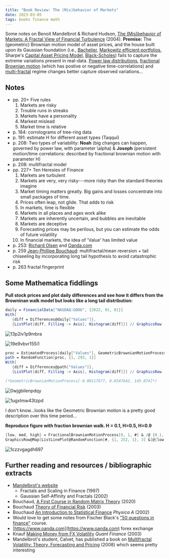 ```yaml
---
title: "Book Review: The (Mis)behavior of Markets"
date: 2023-03-05
tags: books finance math
---
```


Some notes on Benoit Mandelbrot & Richard Hudson, [The (Mis)behavior of Markets: A Fractal View of Financial Turbulence](https://amzn.to/3JeTSRr) (2004).  **Premise:** The (geometric) Brownian motion model of asset prices, and the house built upon its Gaussian foundation (i.e., [Bachelier](https://en.wikipedia.org/wiki/Louis_Bachelier), [Markowitz efficient portfolios](https://en.wikipedia.org/wiki/Harry_Markowitz), Sharpe's [Capital Asset Pricing Model](https://en.wikipedia.org/wiki/Capital_asset_pricing_model), [Black-Scholes](https://en.wikipedia.org/wiki/Black–Scholes_model)) fails to capture the extreme variations present in real-data.  [Power law distributions](https://en.wikipedia.org/wiki/Power_law), [fractional Brownian motion](https://en.wikipedia.org/wiki/Fractional_Brownian_motion) (which has postive or negative time-correlations) and [multi-fractal](https://en.wikipedia.org/wiki/Multifractal_system) regime changes better capture observed variations...

## Notes

- pp. 20+ Five rules
    1. Markets are risky
    2. Trouble runs in streaks
    3. Markets have a personality
    4. Markest mislead
    5. Market time is relative
- p. 184: corrolograms of tree-ring data
- p. 191: estimate H for different asset types (Taqqui)
- p. 208: Two types of variability:  **Noah** (big changes can happen, governed by power law, with parameter \alpha) & **Joseph** (persistent motion/time correlations: described by fractional brownian motion with parameter H)
- p. 208: multifractal model
- pp. 227+ Ten Heresies of Finance
    1. Markets are turbulent
    2. Markets are very, very risky---more risky than the standard theories imagine 
    3. Market timing matters greatly. Big gains and losses concentrate into small packages of time.
    4. Prices often leap, not glide. That adds to risk
    5. In markets, time is flexible
    6. Markets in all places and ages work alike
    7. Markets are inherently uncertain, and bubbles are inevitable
    8. Markets are deceptive
    9. Forecasting prices may be perilous, but you can estimate the odds of future volatility
    10. In financial markets, the idea of 'Value' has limited value
- p. 253: [Richard Olsen](https://scholar.google.com/citations?user=yrbITW8AAAAJ&hl=en&oi=ao)  and [Oanda.com](http://oanda.com)
- p. 259 [Jean-Phillipe Bouchaud](https://scholar.google.com/citations?user=58amEmwAAAAJ&hl=en&oi=ao): multifractal/mean reversion + tail chiseeling by incorporating long tail hypothesis to avoid catastrophic risk
- p. 263 fractal fingerprint


## Some Mathematica fiddlings 

**Pull stock prices and plot daily differences and see how it differs from the Browninan walk model but looks like a long tail distribution:** 

```mathematica
daily = FinancialData["NASDAQ:GOOG", {2022, 01, 01}]
With[
   {diff = Differences@daily["Values"]}, 
   {ListPlot[diff, Filling -> Axis], Histogram[diff]}] // GraphicsRow
```

![13p2iv1p9mbra](/blog/images/2023/3/5/13p2iv1p9mbra.png)

![19e9vbvr155i1](/blog/images/2023/3/5/19e9vbvr155i1.png)

```mathematica
proc = EstimatedProcess[daily["Values"], GeometricBrownianMotionProcess[\[Mu], \[Sigma], S]]
path = RandomFunction[proc, {1, 293, 1}]
With[
   {diff = Differences@path["Values"]}, 
   {ListPlot[diff, Filling -> Axis], Histogram[diff]}] // GraphicsRow

(*GeometricBrownianMotionProcess[-0.00117877, 0.0247642, 145.074]*)
```

![0wjgbilenpdqy](/blog/images/2023/3/5/0wjgbilenpdqy.png)

![1ugxlmw43tzpd](/blog/images/2023/3/5/1ugxlmw43tzpd.png)

I don't know...looks like the Geometric Brownian motion is a pretty good description over this time period...

**Reproduce figure with fraction brownian walk. H = 0.1, H=0.5, H=0.9**

```mathematica
{low, med, high} = FractionalBrownianMotionProcess[0, 1, #] & /@ {0.1, 0.5, 0.9};
GraphicsRow@Map[ListLinePlot@RandomFunction[#, {1, 252, 1}, 3] &]@{low, med, high}
```

![1czzvgagdh697](/blog/images/2023/3/5/1czzvgagdh697.png)



## Further reading and resources / bibliographic extracts

- [Mandelbrot's website](https://users.math.yale.edu/mandelbrot/)
    - Fractals and Scaling in Finance (1997)
    - Gaussian Self-Affinity and Fractals (2002)
- Bouchaud, [A First Course in Random Matrix Theory](https://scholar.google.com/citations?view_op=view_citation&hl=en&user=58amEmwAAAAJ&cstart=20&pagesize=80&sortby=pubdate&citation_for_view=58amEmwAAAAJ:EMrlLOzmm-AC) (2020)
- Bouchaud [Theory of Financial Risk](https://scholar.google.com/citations?view_op=view_citation&hl=en&user=58amEmwAAAAJ&citation_for_view=58amEmwAAAAJ:WC4w5-ZrDNIC) (2003)
- Bouchaud [An Introduction to Statistical Finance](https://scholar.google.com/citations?view_op=view_citation&hl=en&user=58amEmwAAAAJ&cstart=20&pagesize=80&citation_for_view=58amEmwAAAAJ:e5wmG9Sq2KIC) *Physica A* (2002)
- Would love to get some notes from Fischer Black's ["50 questions in finance"](https://pages.stern.nyu.edu/~sfiglews/documents/FISCHER4.pdf) course.  
- [https://www.oanda.com](https://www.oanda.com) forex exchange
- Knauf [Making Money from FX Volatility](https://iopscience.iop.org/article/10.1088/1469-7688/3/3/606/meta) *Quant Finance* (2003)
- Mandelbrot's student, Calvet, has published a book on [Multifractal Volatility: Theory, Forecasting and Pricing](https://amzn.to/3EY5QMP) (2008) which seems pretty interesting






